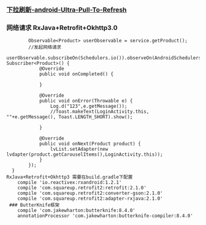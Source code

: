### [下拉刷新-android-Ultra-Pull-To-Refresh](https://github.com/liaohuqiu/android-Ultra-Pull-To-Refresh)
### 网络请求 RxJava+Retrofit+Okhttp3.0
```网络请求相关主要放在了http包中,有两个辅助类 一个是RetroftManager，另一个是RetrofitService，使用方式RetrofitService service = new RetrofitManager(this).createService(RetrofitService.class);
        Observable<Product> userObservable = service.getProduct();
        //发起网络请求
        userObservable.subscribeOn(Schedulers.io()).observeOn(AndroidSchedulers.mainThread()).subscribe(new Subscriber<Product>() {
            @Override
            public void onCompleted() {

            }

            @Override
            public void onError(Throwable e) {
                Log.d("123",e.getMessage());
                //Toast.makeText(LoginActivity.this, ""+e.getMessage(), Toast.LENGTH_SHORT).show();

            }

            @Override
            public void onNext(Product product) {
                lvList.setAdapter(new lvdapter(product.getCarouselItems(),LoginActivity.this));
            }
        });
  }
RxJava+Retrofit+Okhttp3 需要在build.gradle下配置 
    compile 'io.reactivex:rxandroid:1.2.1'
    compile 'com.squareup.retrofit2:retrofit:2.1.0'
    compile 'com.squareup.retrofit2:converter-gson:2.1.0'
    compile 'com.squareup.retrofit2:adapter-rxjava:2.1.0'
 ### ButterKnife框架
    compile 'com.jakewharton:butterknife:8.4.0'
    annotationProcessor 'com.jakewharton:butterknife-compiler:8.4.0'
